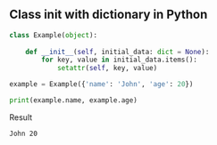 ## Class init with dictionary in Python

```python
class Example(object):
    
    def __init__(self, initial_data: dict = None):
        for key, value in initial_data.items():
            setattr(self, key, value)

example = Example({'name': 'John', 'age': 20})

print(example.name, example.age)
```

Result
```bash
John 20
```
